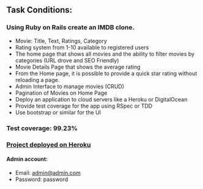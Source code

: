 ## **Task Conditions:**

### **Using Ruby on Rails create an IMDB clone.**
- Movie: Title, Text, Ratings, Category
- Rating system from 1-10 available to registered users
- The home page that shows all movies and the ability to filter movies by categories (URL drove and SEO Friendly)
- Movie Details Page that shows the average rating
- From the Home page, it is possible to provide a quick star rating without reloading a page.
- Admin Interface to manage movies (CRUD)
- Pagination of Movies on Home Page
- Deploy an application to cloud servers like a Heroku or DigitalOcean
- Provide test coverage for the app using RSpec or TDD
- Use bootstrap or similar for the UI

### Test coverage: 99.23%

### **[Project deployed on Heroku](https://imdbclone.herokuapp.com/)**
#### Admin account:
- Email: admin@admin.com
- Password: password

